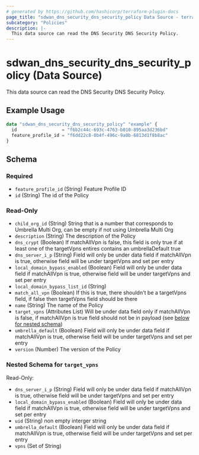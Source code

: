 ```yaml
---
# generated by https://github.com/hashicorp/terraform-plugin-docs
page_title: "sdwan_dns_security_dns_security_policy Data Source - terraform-provider-sdwan"
subcategory: "Policies"
description: |-
  This data source can read the DNS Security DNS Security Policy.
---
```


# sdwan_dns_security_dns_security_policy (Data Source)

This data source can read the DNS Security DNS Security Policy.

## Example Usage

```terraform
data "sdwan_dns_security_dns_security_policy" "example" {
  id                 = "f6b2c44c-693c-4763-b010-895aa3d236bd"
  feature_profile_id = "f6dd22c8-0b4f-496c-9a0b-6813d1f8b8ac"
}
```

<!-- schema generated by tfplugindocs -->
## Schema

### Required

- `feature_profile_id` (String) Feature Profile ID
- `id` (String) The id of the Policy

### Read-Only

- `child_org_id` (String) String that is a number that corresponds to Umbrella Multi Org, can be empty if not using Umbrella Multi Org
- `description` (String) The description of the Policy
- `dns_crypt` (Boolean) If matchAllVpn is false, this field is only true if at least one of the targetVpns entires contains an umbrellaDefault true
- `dns_server_i_p` (String) Field will only be under data field if matchAllVpn is true, otherwise field will be under targetVpns and set per entry
- `local_domain_bypass_enabled` (Boolean) Field will only be under data field if matchAllVpn is true, otherwise field will be under targetVpns and set per entry
- `local_domain_bypass_list_id` (String)
- `match_all_vpn` (Boolean) If this is true, there shouldn't be a targetVpns field, if false then targetVpns field should be there
- `name` (String) The name of the Policy
- `target_vpns` (Attributes List) Will be under data field only if matchAllVpn is false, if matchAllVpn is true field should not be in payload (see [below for nested schema](#nestedatt--target_vpns))
- `umbrella_default` (Boolean) Field will only be under data field if matchAllVpn is true, otherwise field will be under targetVpns and set per entry
- `version` (Number) The version of the Policy

<a id="nestedatt--target_vpns"></a>
### Nested Schema for `target_vpns`

Read-Only:

- `dns_server_i_p` (String) Field will only be under data field if matchAllVpn is true, otherwise field will be under targetVpns and set per entry
- `local_domain_bypass_enabled` (Boolean) Field will only be under data field if matchAllVpn is true, otherwise field will be under targetVpns and set per entry
- `uid` (String) non empty interger string
- `umbrella_default` (Boolean) Field will only be under data field if matchAllVpn is true, otherwise field will be under targetVpns and set per entry
- `vpns` (Set of String)
